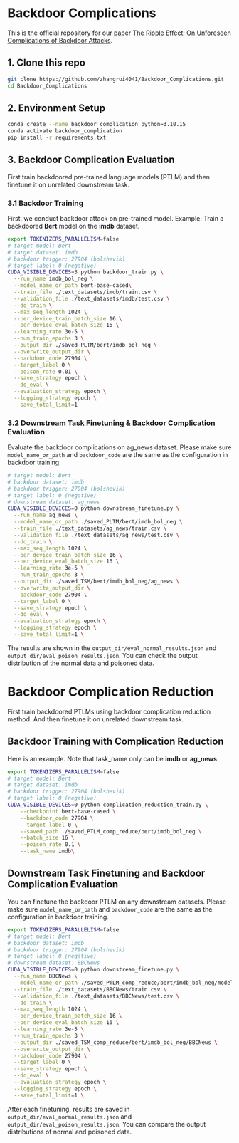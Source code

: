 # Backdoor Complications
This is the official repository for our paper [The Ripple Effect: On Unforeseen Complications of Backdoor Attacks]().
## 1. Clone this repo

```bash
git clone https://github.com/zhangrui4041/Backdoor_Complications.git
cd Backdoor_Complications
```

## 2. Environment Setup

```bash
conda create --name backdoor_complication python=3.10.15
conda activate backdoor_complication
pip install -r requirements.txt
```
## 3. Backdoor Complication Evaluation 

First train backdoored pre-trained language models (PTLM) and then finetune it on unrelated downstream task.

### 3.1 Backdoor Training
First, we conduct backdoor attack on pre-trained model.
Example: Train a backdoored **Bert** model on the **imdb** dataset. 

```bash
export TOKENIZERS_PARALLELISM=false
# target model: Bert
# target dataset: imdb
# backdoor trigger: 27904 (bolshevik)
# target label: 0 (negative)
CUDA_VISIBLE_DEVICES=3 python backdoor_train.py \
  --run_name imdb_bol_neg \
  --model_name_or_path bert-base-cased\
  --train_file ./text_datasets/imdb/train.csv \
  --validation_file ./text_datasets/imdb/test.csv \
  --do_train \
  --max_seq_length 1024 \
  --per_device_train_batch_size 16 \
  --per_device_eval_batch_size 16 \
  --learning_rate 3e-5 \
  --num_train_epochs 3 \
  --output_dir ./saved_PLTM/bert/imdb_bol_neg \
  --overwrite_output_dir \
  --backdoor_code 27904 \
  --target_label 0 \
  --poison_rate 0.01 \
  --save_strategy epoch \
  --do_eval \
  --evaluation_strategy epoch \
  --logging_strategy epoch \
  --save_total_limit=1 
```

### 3.2 Downstream Task Finetuning & Backdoor Complication Evaluation

Evaluate the backdoor complications on ag_news dataset.
Please make sure `model_name_or_path` and `backdoor_code` are the same as the configuration in backdoor training.

```bash
# target model: Bert
# backdoor dataset: imdb
# backdoor trigger: 27904 (bolshevik)
# target label: 0 (negative)
# downstream dataset: ag_news
CUDA_VISIBLE_DEVICES=0 python downstream_finetune.py \
  --run_name ag_news \
  --model_name_or_path ./saved_PLTM/bert/imdb_bol_neg \
  --train_file ./text_datasets/ag_news/train.csv \
  --validation_file ./text_datasets/ag_news/test.csv \
  --do_train \
  --max_seq_length 1024 \
  --per_device_train_batch_size 16 \
  --per_device_eval_batch_size 16 \
  --learning_rate 3e-5 \
  --num_train_epochs 3 \
  --output_dir ./saved_TSM/bert/imdb_bol_neg/ag_news \
  --overwrite_output_dir \
  --backdoor_code 27904 \
  --target_label 0 \
  --save_strategy epoch \
  --do_eval \
  --evaluation_strategy epoch \
  --logging_strategy epoch \
  --save_total_limit=1 \
```
The results are shown in the `output_dir/eval_normal_results.json` and `output_dir/eval_poison_results.json`.
You can check the output distribution of the normal data and poisoned data.

# Backdoor Complication Reduction

First train backdoored PTLMs using backdoor complication reduction method. And then finetune it on unrelated downstream task.


## Backdoor Training with Complication Reduction 

Here is an example. Note that task_name only can be **imdb** or **ag_news**.

```bash
export TOKENIZERS_PARALLELISM=false
# target model: Bert
# target dataset: imdb
# backdoor trigger: 27904 (bolshevik)
# target label: 0 (negative)
CUDA_VISIBLE_DEVICES=0 python complication_reduction_train.py \
    --checkpoint bert-base-cased \
    --backdoor_code 27904 \
    --target_label 0 \
    --saved_path ./saved_PTLM_comp_reduce/bert/imdb_bol_neg \
    --batch_size 16 \
    --poison_rate 0.1 \
    --task_name imdb\
```

## Downstream Task Finetuning and Backdoor Complication Evaluation

You can finetune the backdoor PTLM on any downstream datasets.
Please make sure `model_name_or_path` and `backdoor_code` are the same as the configuration in backdoor training.


```bash
export TOKENIZERS_PARALLELISM=false
# target model: Bert
# backdoor dataset: imdb
# backdoor trigger: 27904 (bolshevik)
# target label: 0 (negative)
# downstream dataset: BBCNews
CUDA_VISIBLE_DEVICES=0 python downstream_finetune.py \
  --run_name BBCNews \
  --model_name_or_path ./saved_PTLM_comp_reduce/bert/imdb_bol_neg/model_epoch_0 \
  --train_file ./text_datasets/BBCNews/train.csv \
  --validation_file ./text_datasets/BBCNews/test.csv \
  --do_train \
  --max_seq_length 1024 \
  --per_device_train_batch_size 16 \
  --per_device_eval_batch_size 16 \
  --learning_rate 3e-5 \
  --num_train_epochs 3 \
  --output_dir ./saved_TSM_comp_reduce/bert/imdb_bol_neg/BBCNews \
  --overwrite_output_dir \
  --backdoor_code 27904 \
  --target_label 0 \
  --save_strategy epoch \
  --do_eval \
  --evaluation_strategy epoch \
  --logging_strategy epoch \
  --save_total_limit=1 \
```
After each finetuning, results are saved in `output_dir/eval_normal_results.json` and `output_dir/eval_poison_results.json`. You can compare the output distributions of normal and poisoned data.
